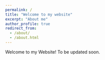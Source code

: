 ```yaml
---
permalink: /
title: "Welcome to my website"
excerpt: "About me"
author_profile: true
redirect_from: 
  - /about/
  - /about.html
---
```


Welcome to my Website! To be updated soon.

